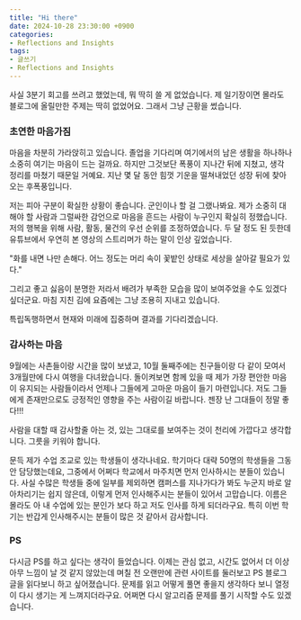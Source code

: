 ```yaml
---
title: "Hi there"
date: 2024-10-28 23:30:00 +0900
categories:
- Reflections and Insights
tags:
- 글쓰기
- Reflections and Insights
---
```


사실 3분기 회고를 쓰려고 했었는데, 뭐 딱히 쓸 게 없었습니다. 제 일기장이면 몰라도 블로그에 올릴만한 주제는 딱히 없었어요. 그래서 그냥 근황을 썼습니다.  

### 초연한 마음가짐

마음을 차분히 가라앉히고 있습니다. 졸업을 기다리며 여기에서의 남은 생활을 하나하나 소중히 여기는 마음이 드는 걸까요. 하지만 그것보단 폭풍이 지나간 뒤에 지쳤고, 생각 정리를 마쳤기 때문일 거예요. 지난 몇 달 동안 힘껏 기운을 떨쳐내었던 성장 뒤에 찾아오는 후폭풍입니다.   

저는 피아 구분이 확실한 상황이 좋습니다. 군인이나 할 걸 그랬나봐요. 제가 소중히 대해야 할 사람과 그럴싸한 감언으로 마음을 흔드는 사람이 누구인지 확실히 정했습니다. 저의 행복을 위해 사람, 활동, 물건의 우선 순위를 조정하였습니다. 두 달 정도 된 듯한데 유튜브에서 우연히 본 영상의 스트리머가 하는 말이 인상 깊었습니다.   

"화를 내면 나만 손해다. 어느 정도는 머리 속이 꽃밭인 상태로 세상을 살아갈 필요가 있다."  

그리고 좋고 싫음이 분명한 저라서 배려가 부족한 모습을 많이 보여주었을 수도 있겠다 싶더군요. 마침 지친 김에 요즘에는 그냥 조용히 지내고 있습니다.   

특립독행하면서 현재와 미래에 집중하며 결과를 기다리겠습니다.


### 감사하는 마음

9월에는 사촌들이랑 시간을 많이 보냈고, 10월 둘째주에는 친구들이랑 다 같이 모여서 3개월만에 다시 여행을 다녀왔습니다. 돌이켜보면 함께 있을 때 제가 가장 편안한 마음이 유지되는 사람들이라서 언제나 그들에게 고마운 마음이 들기 마련입니다. 저도 그들에게 존재만으로도 긍정적인 영향을 주는 사람이길 바랍니다. 젠장 난 그대들이 정말 좋다!!!  

사람을 대할 때 감사할줄 아는 것, 있는 그대로를 보여주는 것이 천리에 가깝다고 생각합니다. 그릇을 키워야 합니다.  

문득 제가 수업 조교로 있는 학생들이 생각나네요. 학기마다 대략 50명의 학생들을 그동안 담당했는데요, 그중에서 어쩌다 학교에서 마주치면 먼저 인사하시는 분들이 있습니다. 사실 수많은 학생들 중에 일부를 제외하면 캠퍼스를 지나가다가 봐도 누군지 바로 알아차리기는 쉽지 않은데, 이렇게 먼저 인사해주시는 분들이 있어서 고맙습니다. 이름은 몰라도 아 내 수업에 있는 분인가 보다 하고 저도 인사를 하게 되더라구요. 특히 이번 학기는 반갑게 인사해주시는 분들이 많은 것 같아서 감사합니다.  


### PS

다시금 PS를 하고 싶다는 생각이 들었습니다. 이제는 관심 없고, 시간도 없어서 더 이상 아무 느낌이 날 것 같지 않았는데 며칠 전 오랜만에 관련 사이트를 둘러보고 PS 블로그 글을 읽다보니 하고 싶어졌습니다. 문제를 읽고 어떻게 풀면 좋을지 생각하다 보니 열정이 다시 생기는 게 느껴지더라구요. 어쩌면 다시 알고리즘 문제를 풀기 시작할 수도 있겠습니다.
